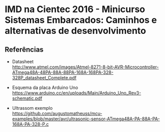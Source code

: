 # IMD na Cientec 2016 - Minicurso Sistemas Embarcados: Caminhos e alternativas de desenvolvimento  

## Referências  
  
* Datasheet  
http://www.atmel.com/images/Atmel-8271-8-bit-AVR-Microcontroller-ATmega48A-48PA-88A-88PA-168A-168PA-328-328P_datasheet_Complete.pdf  
  
* Esquema da placa Arduino Uno  
https://www.arduino.cc/en/uploads/Main/Arduino_Uno_Rev3-schematic.pdf  
  
* Ultrassom exemplo  
https://github.com/augustomatheuss/mcu-examples/blob/master/avr/ultrasonic-sensor-ATmega48A-PA-88A-PA-168A-PA-328-P.c  
